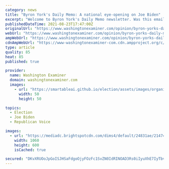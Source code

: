 ```yaml
---
category: news
title: "Byron York's Daily Memo: A national eye-opening on Joe Biden"
excerpt: "Welcome to Byron York's Daily Memo newsletter. Was this email forwarded to you? Sign up here to receive the newsletter. A NATIONAL EYE-OPENING ON JOE BIDEN. Just one month ago, President Biden's job approval rating,"
publishedDateTime: 2021-08-23T17:47:00Z
originalUrl: "https://www.washingtonexaminer.com/opinion/byron-yorks-daily-memo-a-national-eye-opening-on-joe-biden"
webUrl: "https://www.washingtonexaminer.com/opinion/byron-yorks-daily-memo-a-national-eye-opening-on-joe-biden"
ampWebUrl: "https://www.washingtonexaminer.com/opinion/byron-yorks-daily-memo-a-national-eye-opening-on-joe-biden?_amp=true"
cdnAmpWebUrl: "https://www-washingtonexaminer-com.cdn.ampproject.org/c/s/www.washingtonexaminer.com/opinion/byron-yorks-daily-memo-a-national-eye-opening-on-joe-biden?_amp=true"
type: article
quality: 85
heat: 85
published: true

provider:
  name: Washington Examiner
  domain: washingtonexaminer.com
  images:
    - url: "https://smartableai.github.io/election/assets/images/organizations/washingtonexaminer.com-50x50.jpg"
      width: 50
      height: 50

topics:
  - Election
  - Joe Biden
  - Republican Voice

images:
  - url: "https://mediadc.brightspotcdn.com/dims4/default/24831ae/2147483647/strip/true/crop/1060x600+0+0/resize/1060x600!/quality/90/?url=http%3A%2F%2Fmediadc-brightspot.s3.amazonaws.com%2F1b%2Fdd%2F5520d8a2407eb68282a5cf5f8e59%2Fdaily-memo-default-1060x600.png"
    width: 1060
    height: 600
    isCached: true

secured: "DKvXRUOoJpGoISJHSaFdgoOjyFOzFc1SvZN0IdRINOAD3Rs0iIyuXhE7IyTbvvNMbLVqlCcr23fuWZe+yQAGZ5MCZp4YkwldKnHiD5HnnkMAB5LRblFagfs942anPQlTtFOxveK3rRYSiiPhPMa93eu6jHdwiuUZvO78sga6bgFxCYG6yrfln6sPGX7ePnMDwQIMDI/iGbgTTge/1JVnREzYM4qKpGUIXEex3mTDad8wtoyvaxsP2dOnKB09I8IL3bdYJkXngHdvSOSmM5iZJtBywNbFA//nmLrSUOCHv0B+Se0ug6Yo4hIMowdqpa36K4z1E8m53r2faRiM6FShyI5NQeLb4ttiVMwNwjYzPwM=;A453dwLSLcjYqntBvyjMZQ=="
---
```


